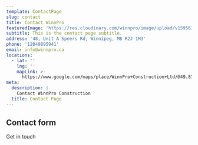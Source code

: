 ```yaml
---
template: ContactPage
slug: contact
title: Contact WinnPro
featuredImage: 'https://res.cloudinary.com/winnpro/image/upload/v1595612913/DSC_2072_gakqe6.jpg'
subtitle: This is the contact page subtitle.
address: '48, Unit A Speers Rd, Winnipeg, MB R2J 1M3'
phone: '12049895941'
email: info@winnpro.ca
locations:
  - lat: ''
    lng: ''
    mapLink: >-
      https://www.google.com/maps/place/WinnPro+Construction+Ltd/@49.8728799,-97.0725718,15z/data=!4m5!3m4!1s0x0:0x695df3daa08feddb!8m2!3d49.8728799!4d-97.0725718
meta:
  description: |
    Contact WinnPro Construction
  title: Contact Page
---
```

## Contact form

Get in touch
